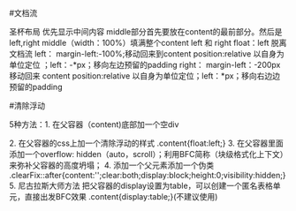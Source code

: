 #文档流

圣杯布局  优先显示中间内容 
middle部分首先要放在content的最前部分。然后是left,right 
middle（width：100%）填满整个content 
left 和 right float：left 脱离文档流
left： margin-left:-100%;移动回来到content position:relative 以自身为单位定位 ；left：-*px；移向左边预留的padding
right： margin-left：-200px 移动回来 content position:relative 以自身为单位定位；left：*px；移向右边边预留的padding



#清除浮动

5种方法：1. 在父容器（content)底部加一个空div <div style="clear:left（&both）"></div>
        2. 在父容器的css上加一个清除浮动的样式 .content{float:left;}
        3. 在父容器里面添加一个overflow: hidden（auto，scroll）；利用BFC简称（块级格式化上下文）来弥补父容器的高度坍塌；
        4. 添加一个父元素添加一个伪类 .clearFix::after{content:'';clear:both;display:block;height:0;visibility:hidden;}
        5. 尼古拉斯大师方法  把父容器的display设置为table，可以创建一个匿名表格单元，直接出发BFC效果 .content{display:table;}(不建议使用)